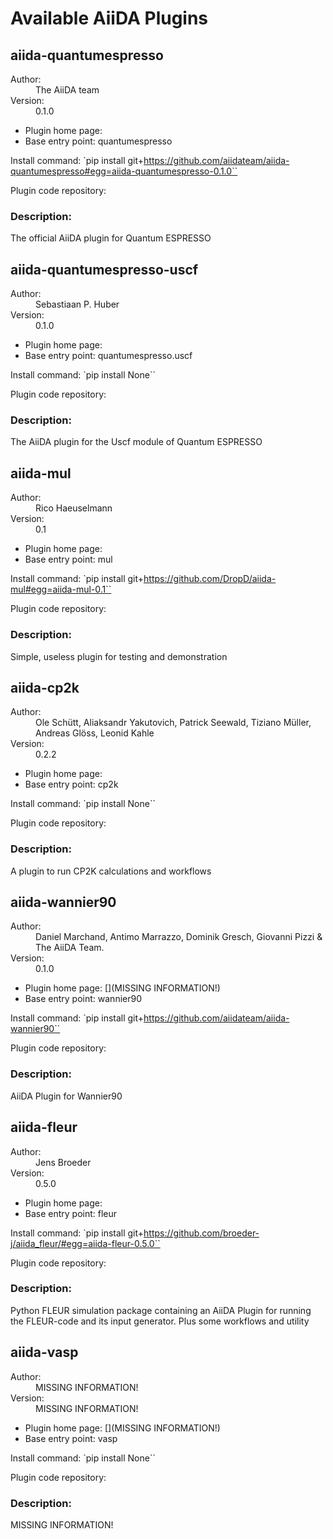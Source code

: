 # Available AiiDA Plugins


## aiida-quantumespresso

<dl>
<dt>Author:</dt><dd>The AiiDA team</dd>
<dt>Version:</dt><dd>0.1.0</dd>
</dl>

* Plugin home page: [](http://www.aiida.net)
* Base entry point: quantumespresso

Install command: `pip install git+https://github.com/aiidateam/aiida-quantumespresso#egg=aiida-quantumespresso-0.1.0``

Plugin code repository: []()

### Description: 

The official AiiDA plugin for Quantum ESPRESSO



## aiida-quantumespresso-uscf

<dl>
<dt>Author:</dt><dd>Sebastiaan P. Huber</dd>
<dt>Version:</dt><dd>0.1.0</dd>
</dl>

* Plugin home page: [](https://github.com/sphuber/aiida-quantumespresso-uscf)
* Base entry point: quantumespresso.uscf

Install command: `pip install None``

Plugin code repository: []()

### Description: 

The AiiDA plugin for the Uscf module of Quantum ESPRESSO



## aiida-mul

<dl>
<dt>Author:</dt><dd>Rico Haeuselmann</dd>
<dt>Version:</dt><dd>0.1</dd>
</dl>

* Plugin home page: [](https://github.com/DropD/aiida-mul)
* Base entry point: mul

Install command: `pip install git+https://github.com/DropD/aiida-mul#egg=aiida-mul-0.1``

Plugin code repository: []()

### Description: 

Simple, useless plugin for testing and demonstration



## aiida-cp2k

<dl>
<dt>Author:</dt><dd>Ole Schütt, Aliaksandr Yakutovich, Patrick Seewald, Tiziano Müller, Andreas Glöss, Leonid Kahle</dd>
<dt>Version:</dt><dd>0.2.2</dd>
</dl>

* Plugin home page: [](https://github.com/cp2k/aiida-cp2k)
* Base entry point: cp2k

Install command: `pip install None``

Plugin code repository: []()

### Description: 

A plugin to run CP2K calculations and workflows



## aiida-wannier90

<dl>
<dt>Author:</dt><dd>Daniel Marchand, Antimo Marrazzo, Dominik Gresch, Giovanni Pizzi & The AiiDA Team.</dd>
<dt>Version:</dt><dd>0.1.0</dd>
</dl>

* Plugin home page: [](MISSING INFORMATION!)
* Base entry point: wannier90

Install command: `pip install git+https://github.com/aiidateam/aiida-wannier90``

Plugin code repository: []()

### Description: 

AiiDA Plugin for Wannier90



## aiida-fleur

<dl>
<dt>Author:</dt><dd>Jens Broeder</dd>
<dt>Version:</dt><dd>0.5.0</dd>
</dl>

* Plugin home page: [](https://github.com/broeder-j/aiida-fleur)
* Base entry point: fleur

Install command: `pip install git+https://github.com/broeder-j/aiida_fleur/#egg=aiida-fleur-0.5.0``

Plugin code repository: []()

### Description: 

Python FLEUR simulation package containing an AiiDA Plugin for running the FLEUR-code and its input generator. Plus some workflows and utility



## aiida-vasp

<dl>
<dt>Author:</dt><dd>MISSING INFORMATION!</dd>
<dt>Version:</dt><dd>MISSING INFORMATION!</dd>
</dl>

* Plugin home page: [](MISSING INFORMATION!)
* Base entry point: vasp

Install command: `pip install None``

Plugin code repository: []()

### Description: 

MISSING INFORMATION!


